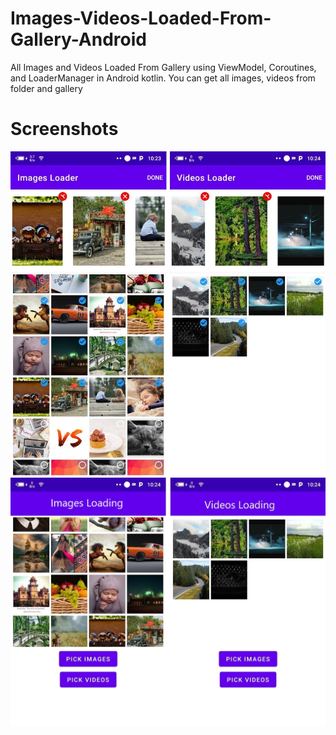 # Images-Videos-Loaded-From-Gallery-Android
All Images and Videos Loaded From Gallery using ViewModel, Coroutines, and LoaderManager in Android kotlin. You can get all images, videos from folder and gallery

# Screenshots
![alt text](https://github.com/orbitalsonic/Images-Videos-Loaded-From-Gallery-Android/blob/master/Screenshots/Screen2.jpeg?raw=true)
![alt text](https://github.com/orbitalsonic/Images-Videos-Loaded-From-Gallery-Android/blob/master/Screenshots/Screen1.jpeg?raw=true)
